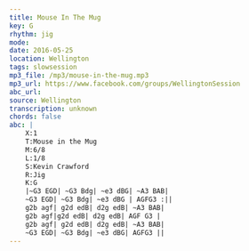 ```yaml
---
title: Mouse In The Mug
key: G
rhythm: jig
mode: 
date: 2016-05-25
location: Wellington
tags: slowsession
mp3_file: /mp3/mouse-in-the-mug.mp3
mp3_url: https://www.facebook.com/groups/WellingtonSession
abc_url: 
source: Wellington
transcription: unknown
chords: false
abc: |
    X:1
    T:Mouse in the Mug
    M:6/8
    L:1/8
    S:Kevin Crawford
    R:Jig
    K:G
    |~G3 EGD| ~G3 Bdg| ~e3 dBG| ~A3 BAB| 
    ~G3 EGD| ~G3 Bdg| ~e3 dBG | AGFG3 :||
    g2b agf| g2d edB| d2g edB| ~A3 BAB| 
    g2b agf|g2d edB| d2g edB| AGF G3 |
    g2b agf| g2d edB| d2g edB| ~A3 BAB| 
    ~G3 EGD| ~G3 Bdg| ~e3 dBG| AGFG3 ||
---
```


